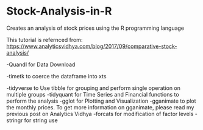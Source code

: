 # Stock-Analysis-in-R
Creates an analysis of stock prices using the R programming language

This tutorial is refernced from: https://www.analyticsvidhya.com/blog/2017/09/comparative-stock-analysis/

-Quandl for Data Download

-timetk to coerce the dataframe into xts

-tidyverse to Use tibble for grouping and perform single operation on multiple groups
-tidyquant for Time Series and Financial functions to perform the analysis
-gglot for Plotting and Visualization
-gganimate to plot the monthly prices. To get more information on gganimate, please read my previous post on Analytics Vidhya
-forcats for modification of factor levels
-stringr for string use
